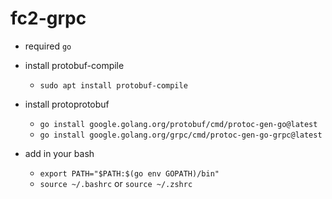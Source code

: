 # fc2-grpc

- required `go`

- install protobuf-compile
  - `sudo apt install protobuf-compile`

- install protoprotobuf
  - `go install google.golang.org/protobuf/cmd/protoc-gen-go@latest`
  - `go install google.golang.org/grpc/cmd/protoc-gen-go-grpc@latest`

- add in your bash
  - `export PATH="$PATH:$(go env GOPATH)/bin"`
  - `source ~/.bashrc` or `source ~/.zshrc`